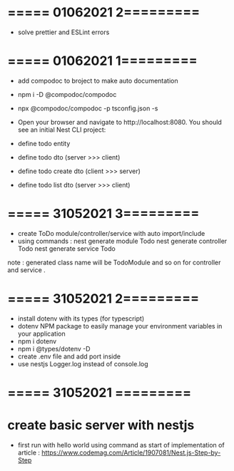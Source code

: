 # ===== 01062021 2=========
- solve prettier and ESLint errors
# ===== 01062021 1=========
- add compodoc to broject to make auto documentation
- npm i -D @compodoc/compodoc
- npx @compodoc/compodoc -p tsconfig.json -s
- Open your browser and navigate to http://localhost:8080. You should see an initial Nest CLI project:

- define todo entity
- define todo dto (server >>> client)
- define todo create dto (client >>> server)
- define todo list dto (server >>> client)

# ===== 31052021 3=========
- create ToDo module/controller/service with auto import/include
- using commands :
nest generate module Todo
nest generate controller Todo
nest generate service Todo

note : generated class name will be TodoModule and so on for controller and service .
# ===== 31052021 2=========
- install dotenv with its types (for typescript)
-  dotenv NPM package to easily manage your environment variables in your application
- npm i  dotenv
- npm i @types/dotenv -D
- create .env file and add port inside
- use nestjs Logger.log instead of console.log

# ===== 31052021 =========
# create basic server with nestjs 
- first run with hello world using command as start of implementation of article :
https://www.codemag.com/Article/1907081/Nest.js-Step-by-Step
